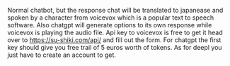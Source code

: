 Normal chatbot, but the response chat will be translated to japanease and spoken by a character from voicevox which is a popular text to speech software. 
Also chatgpt will generate options to its own response while voicevox is playing the audio file. Api key to voicevox is free to get it head over to https://su-shiki.com/api/ and fill out the form. 
For chatgpt the first key should give you free trail of 5 euros worth of tokens. As for deepl you just have to create an account to get. 

